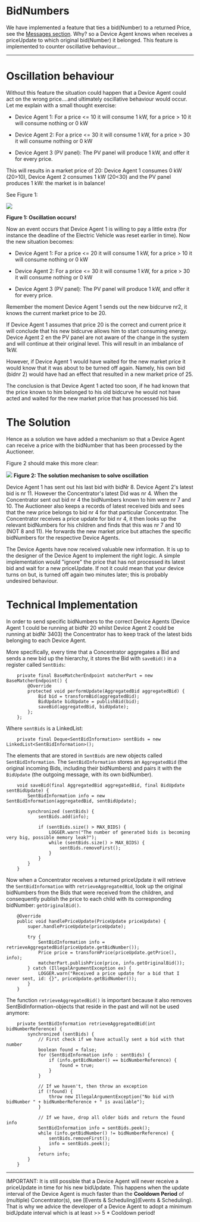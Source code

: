 # BidNumbers

We have implemented a feature that ties a bid(Number) to a returned Price, see the [Messages section](Messages.md). Why? so a Device Agent knows when receives a priceUpdate to which original bid(Number) it belonged. This feature is implemented to counter oscillative behaviour...

-----------------------------------------------
# Oscillation behaviour

Without this feature the situation could happen that a Device Agent could act on the wrong price....and ultimately oscillative behaviour would occur. Let me explain with a small thought exercise:

* Device Agent 1: For a price <= 10 it will consume 1 kW, for a price  > 10 it will consume nothing or 0 kW

* Device Agent 2: For a price <= 30 it will consume 1 kW, for a price  > 30 it will consume nothing or 0 kW

* Device Agent 3 (PV panel): The PV panel will produce 1 kW, and offer it for every price.

This will results in a market price of 20: Device Agent 1 consumes 0 kW (20>10), Device Agent 2 consumes 1 kW (20<30) and the PV panel produces 1 kW: the market is in balance!

See Figure 1:

![](oscillation_example2.png)

**Figure 1: Oscillation occurs!**

Now an event occurs that Device Agent 1 is willing to pay a little extra (for instance the deadline of the Electric Vehicle was reset earlier in time). Now the new situation becomes:

* Device Agent 1: For a price <= 20 it will consume 1 kW, for a price  > 10 it will consume nothing or 0 kW

* Device Agent 2: For a price <= 30 it will consume 1 kW, for a price  > 30 it will consume nothing or 0 kW

* Device Agent 3 (PV panel): The PV panel will produce 1 kW, and offer it for every price.

Remember the moment Device Agent 1 sends out the new bidcurve nr2, it knows the current market price to be 20.

If Device Agent 1 assumes that price 20 is the correct and current price it will conclude that his new bidcurve allows him to start consuming energy. Device Agent 2 en the PV panel are not aware of the change in the system and will continue at their original level. This will result in an imbalance of 1kW.

However, if Device Agent 1 would have waited for the new market price it would know that it was about to be turned off again. Namely, his own bid (bidnr 2) would have had an effect that resulted in a new market price of 25. 

The conclusion is that Device Agent 1 acted too soon, if he had known that the price known to him belonged to his old bidcurve he would not have acted and waited for the new market price that has processed his bid.

# The Solution

Hence as a solution we have added a mechanism so that a Device Agent can receive a price with the bidNumber that has been processed by the Auctioneer. 

Figure 2 should make this more clear:

![](oscillatie2.png)
**Figure 2: The solution mechanism to solve oscillation**

Device Agent 1 has sent out his last bid with bidNr 8. Device Agent 2's latest bid is nr 11. However the Concentrator's latest Did was nr 4. When the Concentrator sent out bid nr 4 the bidNumbers known to him were nr 7 and 10. The Auctioneer also keeps a records of latest received bids and sees that the new price belongs to bid nr 4 for that particular Concentrator. The Concentrator receives a price update for bid nr 4, it then looks up the relevant bidNumbers for his children and finds that this was nr 7 and 10 (NOT 8 and 11). He forwards the new market price but attaches the specific bidNumbers for the respective Device Agents.

The Device Agents have now received valuable new information. It is up to the designer of the Device Agent to implement the right logic. A simple implementation would "ignore" the price that has not processed its latest bid and wait for a new priceUpdate. If not it could mean that your device turns on but, is turned off again two minutes later; this is probably undesired behaviour.

# Technical Implementation

In order to send specific bidNumbers to the correct Device Agents (Device Agent 1 could be running at bidNr 20 whilst Device Agent 2 could be running at bidNr 3403) the Concentrator has to keep track of the latest bids belonging to each Device Agent.

More specifically, every time that a Concentrator aggregates a Bid and sends a new bid up the hierarchy, it stores the Bid with `saveBid()` in a register called `SentBids`:

```
    private final BaseMatcherEndpoint matcherPart = new BaseMatcherEndpoint() {
        @Override
        protected void performUpdate(AggregatedBid aggregatedBid) {
            Bid bid = transformBid(aggregatedBid);
            BidUpdate bidUpdate = publishBid(bid);
            saveBid(aggregatedBid, bidUpdate);
        };
    };
```
Where `sentBids` is a LinkedList:

```
    private final Deque<SentBidInformation> sentBids = new LinkedList<SentBidInformation>();
```

The elements that are stored in `SentBids` are new objects called `SentBidInformation`. The `SentBidInformation` stores an `AggregatedBid` (the original incoming Bids, including their bidNumbers) and pairs it with the `BidUpdate` (the outgoing message, with its own bidNumber). 

```
    void saveBid(final AggregatedBid aggregatedBid, final BidUpdate sentBidUpdate) {
        SentBidInformation info = new SentBidInformation(aggregatedBid, sentBidUpdate);

        synchronized (sentBids) {
            sentBids.add(info);

            if (sentBids.size() > MAX_BIDS) {
                LOGGER.warn("The number of generated bids is becoming very big, possible memory leak?");
                while (sentBids.size() > MAX_BIDS) {
                    sentBids.removeFirst();
                }
            }
        }
    }
```
Now when a Concentrator receives a returned priceUpdate it will retrieve the `SentBidInformation` with `retrieveAggregatedBid`, look up the original bidNumbers from the Bids that were received from the children, and consequently publish the price to each child with its corresponding bidNumber: `getOriginalBid()`.

```
    @Override
    public void handlePriceUpdate(PriceUpdate priceUpdate) {
        super.handlePriceUpdate(priceUpdate);

        try {
            SentBidInformation info = retrieveAggregatedBid(priceUpdate.getBidNumber());
            Price price = transformPrice(priceUpdate.getPrice(), info);
            matcherPart.publishPrice(price, info.getOriginalBid());
        } catch (IllegalArgumentException ex) {
            LOGGER.warn("Received a price update for a bid that I never sent, id: {}", priceUpdate.getBidNumber());
        }
    }
```
 The function `retrieveAggregatedBid()` is important because it also removes SentBidInformation-objects that reside in the past and will not be used anymore:

```
    private SentBidInformation retrieveAggregatedBid(int bidNumberReference) {
        synchronized (sentBids) {
            // First check if we have actually sent a bid with that number
            boolean found = false;
            for (SentBidInformation info : sentBids) {
                if (info.getBidNumber() == bidNumberReference) {
                    found = true;
                }
            }

            // If we haven't, then throw an exception
            if (!found) {
                throw new IllegalArgumentException("No bid with bidNumber " + bidNumberReference + " is available");
            }

            // If we have, drop all older bids and return the found info
            SentBidInformation info = sentBids.peek();
            while (info.getBidNumber() != bidNumberReference) {
                sentBids.removeFirst();
                info = sentBids.peek();
            }
            return info;
        }
    }
```


--------------------------------------------------

IMPORTANT: It is still possible that a Device Agent will never receive a priceUpdate in time for his new bidUpdate. This happens when the update interval of the Device Agent is much faster than the **Cooldown Period** of (multiple) Concentrator(s), see [Events & Scheduling](Events & Scheduling). That is why we advice the developer of a Device Agent to adopt a minimum bidUpdate interval which is at least >> 5 * Cooldown period! 
